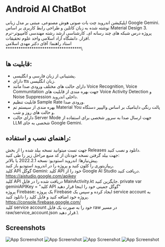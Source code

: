 # Android AI ChatBot
اپلیکیشن اندروید چت بات صوتی هوش مصنوعی. مبتنی بر مدل زبانی Google Gemini. نوشته شده به زبان کاتلین و طراحی رابط کاربری بر اساس Material Design 3. \
پروژه درس شبکه های چند رسانه ای. کارشناسی ارشد رشته مهندسی کامپیوتر-نرم افزار. دانشگاه آزاد اسلامی واحد علوم تحقیقات. \
استاد راهنما: آقای دکتر مهدی اسلامی \
***********************************\

## قابلیت ها:
- پشتیبانی از زبان فارسی و انگلیسی.
- دارای tts زبان انگلیسی.
- دارای حالت های مختلف ورودی صدا مانند Voice Recognition, Voice Communitation جهت بهره مندی از قابلیت های Voice Activity Detection و Noise Suppression داخلی اندروید.
- قابلیت تنظیم Sample Rate ورودی صدا.
- بهره مندی از سیستم تم Material You پالت رنگی داینامیک بر اساس والپیپر دستگاه و حالت های روز و شب.
- دارای حالت Server Mode جهت ارسال صدا به سرور شخصی برای استفاده از LLM شخصی به جای Google Gemini.

## راهنمای نصب و استفاده:
جهت تست میتوانید نسخه بیلد شده را از بخش Releases دانلود و نصب کنید.\
جهت بیلد گرفتن نسخه خودتان از کد منبع مراحل زیر را طی کنید:\
پیش‌نیازها:
اندروید استودیو: نسخه 2022.2.1 یا بالاتر.\
ریپازیتوری را کلون کنید و پروژه را در اندروید استودیو باز کنید.\
کلید API گوگل Gemini: کلید API خود را از Google AI Studio دریافت کنید. https://aistudio.google.com/apikey \
کلید API دریافت شده را در فایل MainActivity.kt جایگزین کنید. private var geminiAPIKey = "کلید API گوگل جمینی خود را اینجا قرار دهید"\
پروژه Firebase: یک پروژه Firebase ایجاد کرده و سپس یک service account به پروژه خود اضافه کنید و فایل کلید را دانلود کنید. https://console.firebase.google.com/ \
کلید service account خود را به صورت یک فایل raw در مسیر raw/service_account.json قرار دهید.\

## Screenshots

![App Screenshot](https://github.com/SoheilMirzavi/Android-LLM/blob/main/Screenshots/1.jpg)
![App Screenshot](https://github.com/SoheilMirzavi/Android-LLM/blob/main/Screenshots/2.jpg)
![App Screenshot](https://github.com/SoheilMirzavi/Android-LLM/blob/main/Screenshots/3.jpg)
![App Screenshot](https://github.com/SoheilMirzavi/Android-LLM/blob/main/Screenshots/4.jpg)

